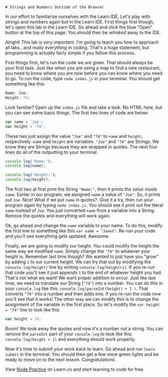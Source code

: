     # Strings and Numbers Outside of the Browser

In our effort to familiarize ourselves with the Learn IDE, Let's play with
strings and numbers again but in the Learn IDE. First things first though, let's
open this lab in the Learn IDE. Go ahead and click the blue "Open" button at the
top of this page. You should then be _whisked_ away to the IDE.

Alright! This lab is _very important_. I'm going to teach you how to approach
all labs...and really everything in coding. That's a huge statement, but
programming is actually fairly simple if you follow this process.

First things first, let's run the code we are given. That should always be your
first task. Just like when you are using a map to find a new restaurant, you
need to know where you are _now_ before you can know where you need to go. To
run the code, type `node index.js` in your terminal. You should get something
like this:

```js
Name: Joe;
Height: 74;
```

Look familiar? Open up the `index.js` file and take a look. No HTML here, but
you can see some basic things. The first two lines of code are below:

```javascript
var name = 'Joe';
var height = '74';
```

These two just assign the value `"Joe"` and `"74"` to `name` and `height`,
respectively. `name` and `height` are variables. `"Joe"` and `"74"` are Strings.
We know they are Strings because they are wrapped in quotes. The next four lines
do all of the outputting to your terminal.

```javascript
console.log('Name:');
console.log(name);

console.log('Height:');
console.log(height);
```

The first two at first print the String `"Name:"`, then it prints the _value
inside `name`_. Earlier in our program, we assigned `name` a value of `"Joe"`.
So, it prints out `Joe`. Nice! What if we put `name` in quotes?. Give it a try,
then run your program again by typing `node index.js`. You should see it print
out the literal `name` instead of `Joe`. You just converted `name` from a
variable into a String. Remove the quotes and everything will work again.

Ok, go ahead and change the `name` variable to your name. To do this, modify the
first line to something like this `var name = "Janet"`. Re-run your code and
you'll see everything gets updated. Awesome.

Finally, we are going to modify our height. You could modify the height the same
way we modified `name`. Simply change the `"74"` to whatever your height is.
Remember last time though? We wanted to just have you "grow" by adding `1` to
our current height. We can try that out by modifying the `console.log(height)`
line by writing `console.log(height+1)`. If you re-run that code you'll see it
just appends `1` to the end of whatever height you had. That's not what we want!
We want proper addition to occur. Just like last time, we need to translate our
String (`"74"`) into a number. You can do this in your `console.log` like this:
`console.log(parseInt(height) + 1 )`. That converts `"74"` into a number and
then adds one. If you re-run the code now you'll see that it works! The other
way we can modify this is to change the assignment of the variable in the first
place. So let's modify the `var height = "74"` line to look like this

```javascript
var height = 74;
```

Boom! We took away the quotes and now it's a number not a string. You can remove
the `parseInt` part of your `console.log` to look like this:
`console.log(height + 1)` and everything should work properly.

Now it's time to submit your work back to learn. Go ahead and run `learn submit`
in the terminal. You should then get a few more green lights and be ready to
move on to the next lesson. Congratulations

<p class='util--hide'>View <a href='https://learn.co/lessons/js-node-practice-lab'>Node Practice</a> on Learn.co and start learning to code for free.</p>
